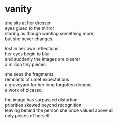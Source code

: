 # vanity

she sits at her dresser<br/>
eyes glued to the mirror<br/>
staring as though wanting something more,<br/>
but she never changes.

lost in her own reflections<br/>
her eyes begin to blur<br/>
and suddenly the images are clearer<br/>
a million tiny pieces.

she sees the fragments<br/>
remnants of umet expectations<br/>
a graveyard for her long forgotten dreams<br/>
a work of picasso.

the image has surpassed distortion<br/>
priorities skewed beyond recognition<br/>
leaving behind the person she once valued above all<br/>
only pieces of herself
